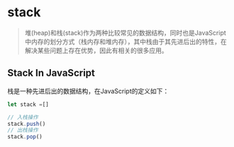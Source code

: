# stack
> 堆(heap)和栈(stack)作为两种比较常见的数据结构，同时也是JavaScript中内存的划分方式（栈内存和堆内存），其中栈由于其先进后出的特性，在解决某些问题上存在优势，因此有相关的很多应用。

## Stack In JavaScript
栈是一种先进后出的数据结构，在JavaScript的定义如下：
```javascript
let stack =[]

// 入栈操作
stack.push()
// 出栈操作
stack.pop()
```
